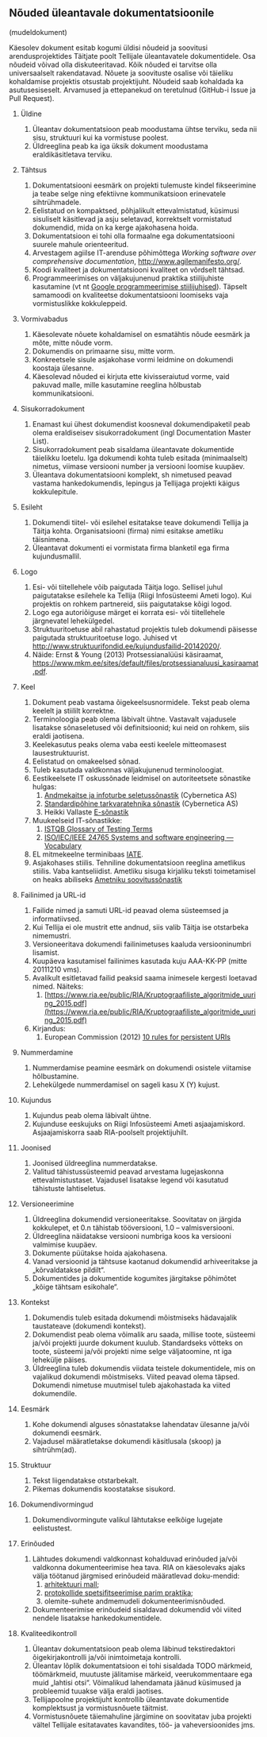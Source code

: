 ## Nõuded üleantavale dokumentatsioonile

(mudeldokument)

Käesolev dokument esitab kogumi üldisi nõudeid ja soovitusi arendusprojektides Täitjate poolt Tellijale üleantavatele dokumentidele.
Osa nõudeid võivad olla diskuteeritavad. Kõik nõuded ei tarvitse olla universaalselt rakendatavad. 
Nõuete ja soovituste osalise või täieliku kohaldamise projektis otsustab projektijuht. Nõudeid saab kohaldada ka asutusesiseselt.
Arvamused ja ettepanekud on teretulnud (GitHub-i Issue ja Pull Request). 

1.	Üldine
    1.	Üleantav dokumentatsioon peab moodustama ühtse terviku, seda nii sisu, struktuuri kui ka vormistuse poolest.
    2.	Üldreeglina peab ka iga üksik dokument moodustama eraldikäsitletava terviku.

2.	Tähtsus
    1.	Dokumentatsiooni eesmärk on projekti tulemuste kindel fikseerimine ja teabe selge ning efektiivne kommunikatsioon erinevatele sihtrühmadele.
    1.	Eelistatud on kompaktsed, põhjalikult ettevalmistatud, küsimusi sisuliselt käsitlevad ja asju seletavad, korrektselt vormistatud dokumendid, mida on ka kerge ajakohasena hoida.
    1.	Dokumentatsioon ei tohi olla formaalne ega dokumentatsiooni suurele mahule orienteeritud. 
    1. Arvestagem agiilse IT-arenduse põhimõttega *Working software over comprehensive documentation*, http://www.agilemanifesto.org/.
    1.	Koodi kvaliteet ja dokumentatsiooni kvaliteet on võrdselt tähtsad.
    1.	Programmeerimises on väljakujunenud praktika stiilijuhiste kasutamine (vt nt [Google programmeerimise stiilijuhised](https://github.com/google/styleguide/)). Täpselt samamoodi on kvaliteetse dokumentatsiooni loomiseks vaja vormistuslikke kokkuleppeid.

3.	Vormivabadus
    1.	 Käesolevate nõuete kohaldamisel on esmatähtis nõude eesmärk ja mõte, mitte nõude vorm.
    1.	Dokumendis on primaarne sisu, mitte vorm.
    1.	Konkreetsele sisule asjakohase vormi leidmine on dokumendi koostaja ülesanne.
    1.	Käesolevad nõuded ei kirjuta ette kivisseraiutud vorme, vaid pakuvad malle, mille kasutamine reeglina hõlbustab kommunikatsiooni.

4.	Sisukorradokument
    1.	Enamast kui ühest dokumendist koosneval dokumendipaketil peab olema eraldiseisev sisukorradokument (ingl Documentation Master List).
    1.	Sisukorradokument peab sisaldama üleantavate dokumentide täielikku loetelu. Iga dokumendi kohta tuleb esitada (minimaalselt) nimetus, viimase versiooni number ja versiooni loomise kuupäev.
    1.	Üleantava dokumentatsiooni komplekt, sh nimetused peavad vastama hankedokumendis, lepingus ja Tellijaga projekti käigus kokkulepitule. 

5.	Esileht
    1.	Dokumendi tiitel- või esilehel esitatakse teave dokumendi Tellija ja Täitja kohta. Organisatsiooni (firma) nimi esitakse ametliku täisnimena.
    1.	Üleantavat dokumenti ei vormistata firma blanketil ega firma kujundusmallil.

6.	Logo
    1.	Esi- või tiitellehele võib paigutada Täitja logo. Sellisel juhul paigutatakse esilehele ka Tellija (Riigi Infosüsteemi Ameti logo). Kui projektis on rohkem partnereid, siis paigutatakse kõigi logod.
    1.	Logo ega autoriõiguse märget ei korrata esi- või tiitellehele järgnevatel lehekülgedel.
    1.	Struktuuritoetuse abil rahastatud projektis tuleb dokumendi päisesse paigutada struktuuritoetuse logo. Juhised vt http://www.struktuurifondid.ee/kujundusfailid-20142020/.  
    1.	Näide: Ernst & Young (2013) Protsessianalüüsi käsiraamat, https://www.mkm.ee/sites/default/files/protsessianaluusi_kasiraamat.pdf.

7.	Keel
    1.	Dokument peab vastama õigekeelsusnormidele. Tekst peab olema keelelt ja stiililt korrektne.
    1.	Terminoloogia peab olema läbivalt ühtne. Vastavalt vajadusele lisatakse sõnaseletused või definitsioonid; kui neid on rohkem, siis eraldi jaotisena.
    1. Keelekasutus peaks olema vaba eesti keelele mitteomasest lausestruktuurist.
    1. Eelistatud on omakeelsed sõnad.
    1. Tuleb kasutada valdkonnas väljakujunenud terminoloogiat.
    1. Eestikeelsete IT oskussõnade leidmisel on autoriteetsete sõnastike hulgas:
        1. [Andmekaitse ja infoturbe seletussõnastik](http://akit.cyber.ee/) (Cybernetica AS)
        1. [Standardipõhine tarkvaratehnika sõnastik](https://stats.cyber.ee/terms) (Cybernetica AS)
        1. Heikki Vallaste [E-sõnastik](http://www.vallaste.ee/)
    1. Muukeelseid IT-sõnastikke:
        1. [ISTQB Glossary of Testing Terms](https://www.istqb.org/downloads/viewcategory/20.html)
        1. [ISO/IEC/IEEE 24765 Systems and software engineering — Vocabulary](https://www.cse.msu.edu/~cse435/Handouts/Standards/IEEE24765.pdf)
    2. EL mitmekeelne terminibaas [IATE](http://iate.europa.eu/).
    2. Asjakohases stiilis. Tehniline dokumentatsioon reeglina ametlikus stiilis. Vaba kantseliidist. Ametliku sisuga kirjaliku teksti toimetamisel on heaks abiliseks [Ametniku soovitussõnastik](http://www.eki.ee/dict/ametnik/ametnik.html)

8.	Failinimed ja URL-id
    1.	Failide nimed ja samuti URL-id peavad olema süsteemsed ja informatiivsed.
    1. Kui Tellija ei ole mustrit ette andnud, siis valib Täitja ise otstarbeka nimemustri.
    1.	Versioneeritava dokumendi failinimetuses kaaluda versiooninumbri lisamist.
    1. Kuupäeva kasutamisel failinimes kasutada kuju AAA-KK-PP (mitte 20111210 vms).
    1. Avalikult esitletavad failid peaksid saama inimesele kergesti loetavad nimed. Näiteks:
        1. [https://www.ria.ee/public/RIA/Kruptograafiliste_algoritmide_uuring_2015.pdf](https://www.ria.ee/public/RIA/Kruptograafiliste_algoritmide_uuring_2015.pdf)
    1. Kirjandus:
        1. European Commission (2012) [10 rules for persistent URIs](http://ec.europa.eu/isa/news/2013/10-rules-and-good-practices-for-designing-persistent-uris_en.htm)

8.  Nummerdamine
    1. Nummerdamise peamine eesmärk on dokumendi osistele viitamise hõlbustamine.
    1. Lehekülgede nummerdamisel on sageli kasu X (Y) kujust.

9.	Kujundus
    1.	Kujundus peab olema läbivalt ühtne.
    1.	Kujunduse eeskujuks on Riigi Infosüsteemi Ameti asjaajamiskord. Asjaajamiskorra saab RIA-poolselt projektijuhilt.

10.	Joonised
    1.	Joonised üldreeglina nummerdatakse.
    1.	Valitud tähistussüsteemid peavad arvestama lugejaskonna ettevalmistustaset. Vajadusel lisatakse legend või kasutatud tähistuste lahtiseletus.

11.	Versioneerimine
    1.	Üldreeglina dokumendid versioneeritakse. Soovitatav on järgida kokkulepet, et 0.n tähistab tööversiooni, 1.0 – valmisversiooni.
    1.	Üldreeglina näidatakse versiooni numbriga koos ka versiooni valmimise kuupäev.
    1.	Dokumente püütakse hoida ajakohasena.
    1.	Vanad versioonid ja tähtsuse kaotanud dokumendid arhiveeritakse ja „kõrvaldatakse pildilt“.
    1.	Dokumentides ja dokumentide kogumites järgitakse põhimõtet „kõige tähtsam esikohale“.

12.	Kontekst
    1.	Dokumendis tuleb esitada dokumendi mõistmiseks hädavajalik taustateave (dokumendi kontekst).
    1.	Dokumendist peab olema võimalik aru saada, millise toote, süsteemi ja/või projekti juurde dokument kuulub. Standardseks võtteks on toote, süsteemi ja/või projekti nime selge väljatoomine, nt iga lehekülje päises.
    1.	Üldreeglina tuleb dokumendis viidata teistele dokumentidele, mis on vajalikud dokumendi mõistmiseks. Viited peavad olema täpsed. Dokumendi nimetuse muutmisel tuleb ajakohastada ka viited dokumendile.

13.	Eesmärk
    1.	Kohe dokumendi alguses sõnastatakse lahendatav ülesanne ja/või dokumendi eesmärk.
    1.	Vajadusel määratletakse dokumendi käsitlusala (skoop) ja sihtrühm(ad).

14.	Struktuur
    1.	Tekst liigendatakse otstarbekalt.
    1.	Pikemas dokumendis koostatakse sisukord.

15.	Dokumendivormingud
    1.	Dokumendivormingute valikul lähtutakse eelkõige lugejate eelistustest.

16.	Erinõuded
    1.	Lähtudes dokumendi valdkonnast kohalduvad erinõuded ja/või valdkonna dokumenteerimise hea tava. RIA on käesolevaks ajaks välja töötanud järgmised erinõudeid määratlevad doku-mendid:
        1.	[arhitektuuri mall](https://www.ria.ee/ee/valmis-abivahend-andmekogude-arhitektuuri-dokumenteerijatele.html);
        1.	[protokollide spetsifitseerimise parim praktika](https://github.com/e-gov/Open-Workflow/blob/master/ProtokollideParimPraktika.md);
        1.	olemite-suhete andmemudeli dokumenteerimisnõuded.
    1.	Dokumenteerimise erinõudeid sisaldavad dokumendid või viited nendele lisatakse hankedokumentidele.

17.	Kvaliteedikontroll
    1.	 Üleantav dokumentatsioon peab olema läbinud tekstiredaktori õigekirjakontrolli ja/või inimtoimetaja kontrolli.
    1.	Üleantav lõplik dokumentatsioon ei tohi sisaldada TODO märkmeid, töömärkmeid, muutuste jälitamise märkeid, veerukommentaare ega muid „lahtisi otsi“. Võimalikud lahendamata jäänud küsimused ja probleemid tuuakse välja eraldi jaotises.
    1.	Tellijapoolne projektijuht kontrollib üleantavate dokumentide komplektsust ja vormistusnõuete täitmist.
    1.	Vormistusnõuete täiemahuline järgimine on soovitatav juba projekti vältel Tellijale esitatavates kavandites, töö- ja vaheversioonides jms.

